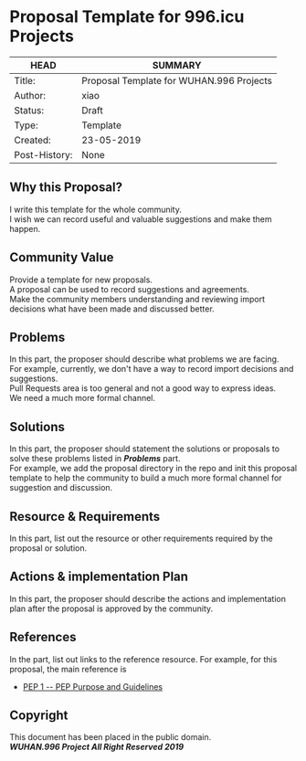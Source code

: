 # Proposal Template for 996.icu Projects

HEAD | SUMMARY
-----|--------
Title:| Proposal Template for WUHAN.996 Projects
Author:| xiao
Status:| Draft
Type:| Template
Created:| 23-05-2019
Post-History:| None

## Why this Proposal?

I write this template for the whole community. <br>
I wish we can record useful and valuable suggestions and make them happen.

## Community Value

Provide a template for new proposals. <br>
A proposal can be used to record suggestions and agreements. <br>
Make the community members understanding and reviewing import decisions what have been made and discussed better.

## Problems

In this part, the proposer should describe what problems we are facing. <br>
For example, currently, we don't have a way to record import decisions and suggestions. <br>
Pull Requests area is too general and not a good way to express ideas. <br>
We need a much more formal channel.

## Solutions

In this part, the proposer should statement the solutions or proposals to solve these problems listed in ***Problems*** part. <br>
For example, we add the proposal directory in the repo and init this proposal template to help the community to build a much more formal channel for suggestion and discussion.

## Resource & Requirements

In this part, list out the resource or other requirements required by the proposal or solution.

## Actions & implementation Plan

In this part, the proposer should describe the actions and implementation plan after the proposal is approved by the community.

## References

In the part, list out links to the reference resource.
For example, for this proposal, the main reference is <br>
- [PEP 1 -- PEP Purpose and Guidelines](https://www.python.org/dev/peps/pep-0001/)

## Copyright

This document has been placed in the public domain. <br>
***WUHAN.996 Project All Right Reserved 2019***
